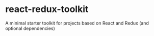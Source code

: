 # react-redux-toolkit
A minimal starter toolkit for projects based on React and Redux (and optional dependencies)
